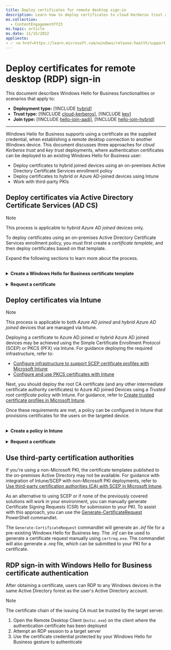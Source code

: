 ```yaml
---
title: Deploy certificates for remote desktop sign-in
description: Learn how to deploy certificates to cloud Kerberos trust and key trust users, to enable remote desktop sign-in with supplied credentials.
ms.collection: 
  - ContentEngagementFY23
ms.topic: article
ms.date: 11/15/2022
appliesto: 
- ✅ <a href=https://learn.microsoft.com/windows/release-health/supported-versions-windows-client target=_blank>Windows 10 and later</a>
---
```


# Deploy certificates for remote desktop (RDP) sign-in

This document describes Windows Hello for Business functionalities or scenarios that apply to:
- **Deployment type:** [!INCLUDE [hybrid](./includes/hello-deployment-hybrid.md)]
- **Trust type:** [!INCLUDE [cloud-kerberos](./includes/hello-trust-cloud-kerberos.md)], [!INCLUDE [key](./includes/hello-trust-key.md)]
- **Join type:** [!INCLUDE [hello-join-aadj](./includes/hello-join-aad.md)], [!INCLUDE [hello-join-hybrid](./includes/hello-join-hybrid.md)]
---

Windows Hello for Business supports using a certificate as the supplied credential, when establishing a remote desktop connection to another Windows device. This document discusses three approaches for *cloud Kerberos trust* and *key trust* deployments, where authentication certificates can be deployed to an existing Windows Hello for Business user:

- Deploy certificates to hybrid joined devices using an on-premises Active Directory Certificate Services enrollment policy
- Deploy certificates to hybrid or Azure AD-joined devices using Intune
- Work with third-party PKIs

## Deploy certificates via Active Directory Certificate Services (AD CS)

> [!NOTE]
> This process is applicable to *hybrid Azure AD joined* devices only.

To deploy certificates using an on-premises Active Directory Certificate Services enrollment policy, you must first create a *certificate template*, and then deploy certificates based on that template.

Expand the following sections to learn more about the process.

<br>
<details>
<summary><b>Create a Windows Hello for Business certificate template</b></summary>

Follow these steps to create a certificate template:

1. Sign in to your issuing certificate authority (CA) and open *Server Manager*
1. Select **Tools > Certification Authority**. The Certification Authority Microsoft Management Console (MMC) opens
1. In the MMC, expand the CA name and right-click **Certificate Templates > Manage**
1. The Certificate Templates console opens. All of the certificate templates are displayed in the details pane
1. Right-click the **Smartcard Logon** template and select **Duplicate Template**
1. Use the following table to configure the template:

    | Tab Name | Configurations |
    | --- | --- |
    | *Compatibility* | <ul><li>Clear the **Show resulting changes** check box</li><li>Select **Windows Server 2012 or Windows Server 2012 R2** from the *Certification Authority list*</li><li>Select **Windows Server 2012 or Windows Server 2012 R2** from the *Certification Recipient list*</li></ul>|
    | *General* | <ul><li>Specify a **Template display name**, for example *WHfB Certificate Authentication*</li><li>Set the validity period to the desired value</li><li>Take note of the Template name for later, which should be the same as the Template display name minus spaces (*WHfBCertificateAuthentication* in this example)</li></ul>|
    | *Extensions* | Verify the **Application Policies** extension includes **Smart Card Logon**|
    | *Subject Name* | <ul><li> Select the **Build from this Active Directory** information button if it isn't already selected</li><li>Select **Fully distinguished name** from the **Subject name format** list if Fully distinguished name isn't already selected</li><li>Select the **User Principal Name (UPN)** check box under **Include this information in alternative subject name**</li></ul><br>**Note:** If you deploy certificates via Intune, select **Supply in the request** instead of *Build from this Active Directory*.|
    |*Request Handling*|<ul><li>Set the Purpose to **Signature and smartcard logon** and select **Yes** when prompted to change the certificate purpose</li><li>Select the **Renew with same key** check box</li><li>Select **Prompt the user during enrollment**</li></ul>|
    |*Cryptography*|<ul><li>Set the Provider Category to **Key Storage Provider**</li><li>Set the Algorithm name to **RSA**</li><li>Set the minimum key size to **2048**</li><li>Select **Requests must use one of the following providers**</li><li>Select **Microsoft Software Key Storage Provider**</li><li>Set the Request hash to **SHA256**</li></ul>|
    |*Security*|Add the security group that you want to give **Enroll** access to. For example, if you want to give access to all users, select the **Authenticated** users group, and then select Enroll permissions for them|

1. Select **OK** to finalize your changes and create the new template. Your new template should now appear in the list of Certificate Templates
1. Close the Certificate Templates console
1. Open an elevated command prompt and change to a temporary working directory
1. Execute the following command, replacing `<TemplateName>` with the **Template display name** noted above

    ```cmd
    certutil.exe -dstemplate <TemplateName> > <TemplateName.txt>
    ```

1. Open the text file created by the command above.
    - Delete the last line of the output from the file that reads\
      `CertUtil: -dsTemplate command completed successfully.`
    - Modify the line that reads\
      `pKIDefaultCSPs = "1,Microsoft Software Key Storage Provider"` to\
      `pKIDefaultCSPs = "1,Microsoft Passport Key Storage Provider"`
1. Save the text file
1. Update the certificate template by executing the following command:

    ```cmd
    certutil.exe -dsaddtemplate <TemplateName.txt>
    ```

1. In the Certificate Authority console, right-click **Certificate Templates**, select **New > Certificate Template to Issue**
1. From the list of templates, select the template you previously created (**WHFB Certificate Authentication**) and select **OK**. It can take some time for the template to replicate to all servers and become available in this list
1. After the template replicates, in the MMC, right-click in the Certification Authority list, select **All Tasks > Stop Service**. Right-click the name of the CA again, select **All Tasks > Start Service**

</details>

<br>
<details>
<summary><b>Request a certificate</b></summary>

1. Sign in to a client that is hybrid Azure AD joined, ensuring that the client has line of sight to a domain controller and the issuing CA
1. Open the **Certificates - Current User** Microsoft Management Console (MMC). To do so, you can execute the command `certmgr.msc`
1. In the left pane of the MMC, right-click **Personal > All Tasks > Request New Certificate…**
1. On the Certificate Enrollment screen, select **Next**
1. Under *Select Certificate Enrollment Policy*, select **Active Directory Enrollment Policy > Next**
1. Under *Request Certificates*, select the check-box for the certificate template you created in the previous section (*WHfB Certificate Authentication*) and then select **Enroll**
1. After a successful certificate request, select **Finish** on the Certificate Installation Results screen

</details>

## Deploy certificates via Intune

> [!NOTE]
> This process is applicable to both *Azure AD joined* and *hybrid Azure AD joined* devices that are managed via Intune.

Deploying a certificate to Azure AD joined or hybrid Azure AD joined devices may be achieved using the Simple Certificate Enrollment Protocol (SCEP) or PKCS (PFX) via Intune. For guidance deploying the required infrastructure, refer to:

- [Configure infrastructure to support SCEP certificate profiles with Microsoft Intune][MEM-1]
- [Configure and use PKCS certificates with Intune][MEM-2]

Next, you should deploy the root CA certificate (and any other intermediate certificate authority certificates) to Azure AD joined Devices using a *Trusted root certificate* policy with Intune. For guidance, refer to [Create trusted certificate profiles in Microsoft Intune][MEM-5].

Once these requirements are met, a policy can be configured in Intune that provisions certificates for the users on the targeted device.

<br>
<details>
<summary><b>Create a policy in Intune</b></summary>

This section describes how to configure a SCEP policy in Intune. Similar steps can be followed to configure a PKCS policy.

1. Go to the <a href="https://go.microsoft.com/fwlink/?linkid=2109431" target="_blank"><b>Microsoft Endpoint Manager admin center</b></a>
1. Select **Devices > Configuration profiles > Create profile**
1. Select **Platform > Windows 10 and later** and **Profile type > Templates > SCEP Certificate**
1. Select **Create**
1. In the *Basics* panel, provide a **Name** and, optionally, a **Description > Next**
1. In the *Configuration settings* panel, use the following table to configure the policy:

    | Setting| Configurations |
    | --- | --- |
    |*Certificate Type*| User |
    |*Subject name format* | `CN={{UserPrincipalName}}` |
    |*Subject alternative name* |From the dropdown, select **User principal name (UPN)** with a value of `{{UserPrincipalName}}`
    |*Certificate validity period* | Configure a value of your choosing|
    |*Key storage provider (KSP)* | **Enroll to Windows Hello for Business, otherwise fail (Windows 10 and later)**
    |*Key usage*| **Digital Signature**|
    |*Key size (bits)* | **2048**|
    |*For Hash algorithm*|**SHA-2**|
    |*Root Certificate*| Select **+Root Certificate** and select the trusted certificate profile created earlier for the Root CA Certificate|
    |*Extended key usage*| <ul><li>*Name:* **Smart Card Logon**</li><li>*Object Identifier:* `1.3.6.1.4.1.311.20.2.2`</li><li>*Predefined Values:* **Not configured**</li><br><li>*Name:* **Client Authentication**</li><li>*Object Identifier:* `1.3.6.1.5.5.7.3.2 `</li><li>*Predefined Values:* **Client Authentication**</li></ul>|
    |*Renewal threshold (%)*|Configure a value of your choosing|
    |*SCEP Server URLs*|Provide the public endpoint(s) that you configured during the deployment of your SCEP infrastructure|

1. Select **Next**
1. In the *Assignments* panel, assign the policy to a security group that contains as members the devices or users that you want to configure and select **Next**
1. In the *Applicability Rules* panel, configure issuance restrictions, if needed, and select **Next**
1. In the *Review + create* panel, review the policy configuration and select **Create**

For more information how to configure SCEP policies, see [Configure SCEP certificate profiles in Intune][MEM-3].
To configure PKCS policies, see [Configure and use PKCS certificate with Intune][MEM-4].

</details>

<br>
<details>
<summary><b>Request a certificate</b></summary>
Once the Intune policy is created, targeted clients will request a certificate during their next policy refresh cycle. To validate that the certificate is present in the user store, follow these steps:

1. Sign in to a client targeted by the Intune policy
1. Open the **Certificates - Current User** Microsoft Management Console (MMC). To do so, you can execute the command `certmgr.msc`
1. In the left pane of the MMC, expand **Personal** and select **Certificates**
1. In the right-hand pane of the MMC, check for the new certificate

</details>

## Use third-party certification authorities

If you're using a non-Microsoft PKI, the certificate templates published to the on-premises Active Directory may not be available. For guidance with integration of Intune/SCEP with non-Microsoft PKI deployments, refer to [Use third-party certification authorities (CA) with SCEP in Microsoft Intune][MEM-6].

As an alternative to using SCEP or if none of the previously covered solutions will work in your environment, you can manually generate Certificate Signing Requests (CSR) for submission to your PKI. To assist with this approach, you can use the [Generate-CertificateRequest][HTTP-1] PowerShell commandlet.

The `Generate-CertificateRequest` commandlet will generate an *.inf* file for a pre-existing Windows Hello for Business key. The *.inf* can be used to generate a certificate request manually using `certreq.exe`. The commandlet will also generate a *.req* file, which can be submitted to your PKI for a certificate.

## RDP sign-in with Windows Hello for Business certificate authentication

After obtaining a certificate, users can RDP to any Windows devices in the same Active Directory forest as the user's Active Directory account.

> [!NOTE]
> The certificate chain of the issuing CA must be trusted by the target server.

1. Open the Remote Desktop Client (`mstsc.exe`) on the client where the authentication certificate has been deployed
1. Attempt an RDP session to a target server
1. Use the certificate credential protected by your Windows Hello for Business gesture to authenticate

[MEM-1]: /mem/intune/protect/certificates-scep-configure
[MEM-2]: /mem/intune/protect/certificates-pfx-configure
[MEM-3]: /mem/intune/protect/certificates-profile-scep
[MEM-4]: /mem/intune/protect/certificates-pfx-configure
[MEM-5]: /mem/intune/protect/certificates-trusted-root
[MEM-6]: /mem/intune/protect/certificate-authority-add-scep-overview

[HTTP-1]: https://www.powershellgallery.com/packages/Generate-CertificateRequest
